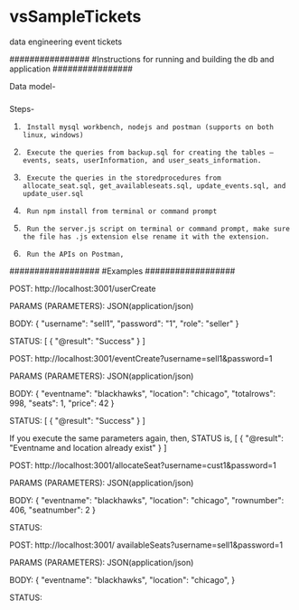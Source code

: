 # vsSampleTickets
data engineering event tickets


################
#Instructions for running and building the db and application
################

Data model-
#####
Steps-
1.      Install mysql workbench, nodejs and postman (supports on both linux, windows)
2.      Execute the queries from backup.sql for creating the tables – events, seats, userInformation, and user_seats_information.
3.      Execute the queries in the storedprocedures from allocate_seat.sql, get_availableseats.sql, update_events.sql, and update_user.sql
4.      Run npm install from terminal or command prompt
5.      Run the server.js script on terminal or command prompt, make sure the file has .js extension else rename it with the extension.
6.      Run the APIs on Postman,

##################
#Examples
##################

POST:
http://localhost:3001/userCreate

PARAMS (PARAMETERS):
JSON(application/json)

BODY:
{
"username": "sell1",
"password": "1",
"role": "seller"
}

STATUS:
[
    {
        "@result": "Success"
    }
]

POST:
http://localhost:3001/eventCreate?username=sell1&password=1

PARAMS (PARAMETERS):
JSON(application/json)

BODY:
{
"eventname": "blackhawks",
"location": "chicago",
"totalrows": 998,
"seats": 1,
"price": 42
}

STATUS:
[
    {
        "@result": "Success"
    }
]

If you execute the same parameters again, then, STATUS is,
[
    {
        "@result": "Eventname and location already exist"
    }
]

POST:
http://localhost:3001/allocateSeat?username=cust1&password=1

PARAMS (PARAMETERS):
JSON(application/json)

BODY:
{
"eventname": "blackhawks",
"location": "chicago",
"rownumber": 406,
"seatnumber": 2
}

STATUS:


POST:
http://localhost:3001/ availableSeats?username=sell1&password=1

PARAMS (PARAMETERS):
JSON(application/json)

BODY:
{
"eventname": "blackhawks",
"location": "chicago",
}

STATUS:
